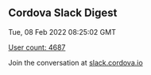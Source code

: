 ## Cordova Slack Digest
Tue, 08 Feb 2022 08:25:02 GMT

[User count: 4687](https://cordova.slack.com/)


Join the conversation at [slack.cordova.io](http://slack.cordova.io/)
